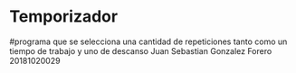 # Temporizador
#programa que se selecciona una cantidad de repeticiones tanto como un tiempo de trabajo y uno de descanso 
Juan Sebastian Gonzalez Forero 20181020029

